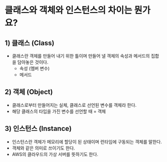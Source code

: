 # 클래스와 객체와 인스턴스의 차이는 뭔가요?
## 1) 클래스 (Class)
- 클래스란 객체를 만들어 내기 위한 틀이며 만들어 낼 객체의 속성과 메서드의 집합을 담아놓은 것이다.
	- 속성 (멤버 변수)
	- 메서드

## 2) 객체 (Object)
- 클래스로부터 만들어지는 실체, 클래스로 선언된 변수를 객체라 한다.
- 해당 클래스의 타입을 가진 변수를 선언할 때 = 객체

## 3) 인스턴스 (Instance)
- 인스턴스란 객체가 메모리에 할당이 된 상태이며 런타임에 구동되는 객체를 말한다.
- 객체와 같은 의미로 쓰이기도 한다.
- AWS의 클라우드의 가상 서버를 뜻하기도 한다.
